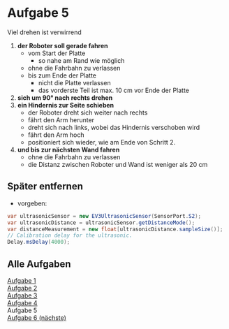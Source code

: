 # Aufgabe 5

Viel drehen ist verwirrend

1. **der Roboter soll gerade fahren**
   - vom Start der Platte
     - so nahe am Rand wie möglich
   - ohne die Fahrbahn zu verlassen
   - bis zum Ende der Platte
     - nicht die Platte verlassen
     - das vorderste Teil ist max. 10 cm vor Ende der Platte
2. **sich um 90° nach rechts drehen**
3. **ein Hindernis zur Seite schieben**
   - der Roboter dreht sich weiter nach rechts
   - fährt den Arm herunter
   - dreht sich nach links, wobei das Hindernis verschoben wird
   - fährt den Arm hoch
   - positioniert sich wieder, wie am Ende von Schritt 2.
4. **und bis zur nächsten Wand fahren**
   - ohne die Fahrbahn zu verlassen
   - die Distanz zwischen Roboter und Wand ist weniger als 20 cm

## Später entfernen
- vorgeben:
```java
var ultrasonicSensor = new EV3UltrasonicSensor(SensorPort.S2);
var ultrasonicDistance = ultrasonicSensor.getDistanceMode();
var distanceMeasurement = new float[ultrasonicDistance.sampleSize()];
// Calibration delay for the ultrasonic.
Delay.msDelay(4000);
```

## Alle Aufgaben
[Aufgabe 1](e1.md)  
[Aufgabe 2](e2.md)  
[Aufgabe 3](e3.md)  
[Aufgabe 4](e4.md)  
Aufgabe 5  
[Aufgabe 6 (nächste)](e6.md)  